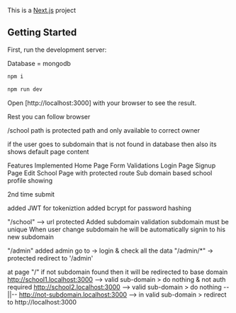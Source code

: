 This is a [Next.js](https://nextjs.org) project
## Getting Started
First, run the development server:

Database = mongodb

```bash
npm i

npm run dev 
```

Open [http://localhost:3000] with your browser to see the result.

Rest you can follow browser

/school path is protected path and only available to correct owner

if the user goes to subdomain that is not found in database then also its shows default page content

Features Implemented
Home Page
Form Validations
Login Page
Signup Page
Edit School Page with protected route
Sub domain based school profile showing



2nd time submit

added JWT for tokeniztion
added bcrypt for password hashing


"/school" --> url
protected
Added subdomain validation subdomain must be unique
When user change subdomain he will be automatically signin to his new subdomain


"/admin"
added admin go to  -> login & check all the data
"/admin/*" -> protected redirect to '/admin'



at page "/"
if not subdomain found then it will be redirected to base domain 
http://school1.localhost:3000 --> valid sub-domain > do nothing & not auth required
http://school2.localhost:3000 --> valid sub-domain > do nothing --||--
http://not-subdomain.localhost:3000 --> in valid sub-domain > redirect to http://localhost:3000

<!-- end -->